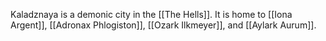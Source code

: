 Kaladznaya is a demonic city in the [[The Hells]]. It is home to [[Iona Argent]], [[Adronax Phlogiston]], [[Ozark Ilkmeyer]], and [[Aylark Aurum]].
